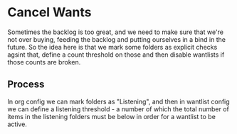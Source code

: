 # Cancel Wants

Sometimes the backlog is too great, and we need to make sure that we're not
over buying, feeding the backlog and putting ourselves in a bind in the future.
So the idea here is that we mark some folders as explicit checks agsint that, define
a count threshold on those and then disable wantlists if those counts are broken.

## Process

In org config we can mark folders as "Listening", and then in wantlist config we
can define a listening threshold - a number of which the total number of items
in the listening folders must be below in order for a wantlist to be active.
